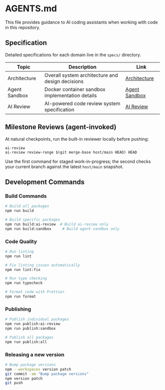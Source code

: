 # AGENTS.md

This file provides guidance to AI coding assistants when working with code in this repository.

## Specification

Detailed specifications for each domain live in the `specs/` directory.

| Topic           | Description                                      | Link                                        |
| --------------- | ------------------------------------------------ | ------------------------------------------- |
| Architecture    | Overall system architecture and design decisions | [Architecture](specs/architecture.md)       |
| Agent Sandbox   | Docker container sandbox implementation details  | [Agent Sandbox](specs/agent-sandbox.md)     |
| AI Review       | AI-powered code review system specification      | [AI Review](specs/ai-review.md)             |

## Milestone Reviews (agent-invoked)

At natural checkpoints, run the built-in reviewer locally before pushing:

```
ai-review
ai-review review-range $(git merge-base host/main HEAD) HEAD
```

Use the first command for staged work-in-progress; the second checks your current branch against the latest `host/main` snapshot.

## Development Commands

### Build Commands

```bash
# Build all packages
npm run build

# Build specific packages
npm run build:ai-review  # Build ai-review only
npm run build:sandbox     # Build agent-sandbox only
```

### Code Quality

```bash
# Run linting
npm run lint

# Fix linting issues automatically
npm run lint:fix

# Run type checking
npm run typecheck

# Format code with Prettier
npm run format
```

### Publishing

```bash
# Publish individual packages
npm run publish:ai-review
npm run publish:sandbox

# Publish all packages
npm run publish:all
```

### Releasing a new version

```bash
# Bump package versions
npm --workspaces version patch
git commit -am "Bump package versions"
npm version patch
git push
```
